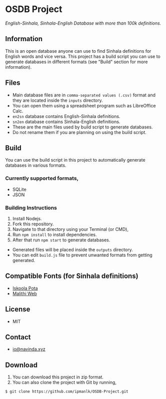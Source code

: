 # OSDB Project
*English-Sinhala, Sinhala-English Database with more than 100k definitions.*

## Information
This is an open database anyone can use to find Sinhala definitions for English words and vice versa. This project has a build script you can use to generate databases in different formats (see "Build" section for more information).

## Files
- Main database files are in ```comma-separated values (.csv)``` format and they are located inside the ```inputs``` directory.
- You can open them using a spreadsheet program such as LibreOffice Calc.  
- ```en2sn``` database contains English-Sinhala definitions.
- ```sn2en``` database contains Sinhala-English definitions.
- These are the main files used by build script to generate databases.
- Do not rename them if you are planning on using the build script.

## Build
You can use the build script in this project to automatically generate databases in various formats.

### Currently supported formats,
- SQLite
- JSON

### Building Instructions
1. Install Nodejs.
1. Fork this repository. 
1. Navigate to that directory using your Terminal (or CMD),
1. Run ```npm install``` to install dependencies.
1. After that run ```npm start``` to generate databases.

- Generated files will be placed inside the ```outputs``` directory.
- You can edit ```build.js``` file to prevent unwanted formats from getting generated. 

## Compatible Fonts (for Sinhala definitions)
- [Iskoola Pota](http://www.sinhalafonts.org/fonts/13091/iskoola_potha_unicode.html)
- [Malithi Web](http://www.sinhalafonts.org/fonts/13092/malithi_web.html)

## License
- MIT

## Contact
- io@navinda.xyz

## Download
1. You can download this project in zip format.
2. You can also clone the project with Git by running,

```git
$ git clone https://github.com/ipmanlk/OSDB-Project.git
```
